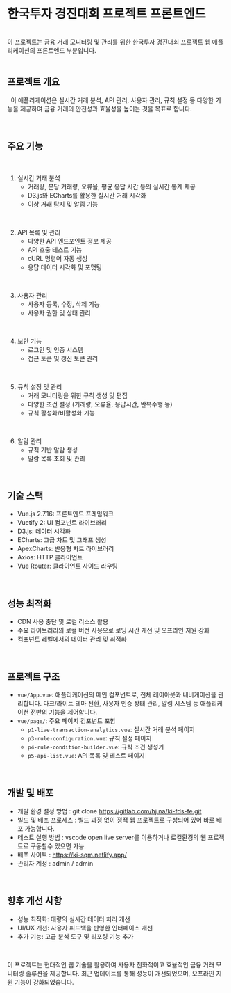 &nbsp;
# 한국투자 경진대회 프로젝트 프론트엔드
<br />
이 프로젝트는 금융 거래 모니터링 및 관리를 위한 한국투자 경진대회 프로젝트 웹 애플리케이션의 프론트엔드 부분입니다.
<br />
<br />

## 프로젝트 개요
&nbsp;
이 애플리케이션은 실시간 거래 분석, API 관리, 사용자 관리, 규칙 설정 등 다양한 기능을 제공하여 금융 거래의 안전성과 효율성을 높이는 것을 목표로 합니다.

<br />

## 주요 기능
<br />

1. 실시간 거래 분석
   - 거래량, 분당 거래량, 오류율, 평균 응답 시간 등의 실시간 통계 제공
   - D3.js와 ECharts를 활용한 실시간 거래 시각화
   - 이상 거래 탐지 및 알림 기능
<br />

2. API 목록 및 관리
   - 다양한 API 엔드포인트 정보 제공
   - API 호출 테스트 기능
   - cURL 명령어 자동 생성
   - 응답 데이터 시각화 및 포맷팅
<br />

3. 사용자 관리
   - 사용자 등록, 수정, 삭제 기능
   - 사용자 권한 및 상태 관리
<br />

4. 보안 기능
   - 로그인 및 인증 시스템
   - 접근 토큰 및 갱신 토큰 관리
<br />

5. 규칙 설정 및 관리
   - 거래 모니터링을 위한 규칙 생성 및 편집
   - 다양한 조건 설정 (거래량, 오류율, 응답시간, 반복수행 등)
   - 규칙 활성화/비활성화 기능
<br />

6. 알람 관리
   - 규칙 기반 알람 생성
   - 알람 목록 조회 및 관리
<br />

## 기술 스택
- Vue.js 2.7.16: 프론트엔드 프레임워크
- Vuetify 2: UI 컴포넌트 라이브러리
- D3.js: 데이터 시각화
- ECharts: 고급 차트 및 그래프 생성
- ApexCharts: 반응형 차트 라이브러리
- Axios: HTTP 클라이언트
- Vue Router: 클라이언트 사이드 라우팅
<br />

## 성능 최적화
- CDN 사용 중단 및 로컬 리소스 활용
- 주요 라이브러리의 로컬 버전 사용으로 로딩 시간 개선 및 오프라인 지원 강화
- 컴포넌트 레벨에서의 데이터 관리 및 최적화
<br />

## 프로젝트 구조
- `vue/App.vue`: 애플리케이션의 메인 컴포넌트로, 전체 레이아웃과 네비게이션을 관리합니다. 다크/라이트 테마 전환, 사용자 인증 상태 관리, 알림 시스템 등 애플리케이션 전반의 기능을 제어합니다.
- `vue/page/`: 주요 페이지 컴포넌트 포함
  - `p1-live-transaction-analytics.vue`: 실시간 거래 분석 페이지
  - `p3-rule-configuration.vue`: 규칙 설정 페이지
  - `p4-rule-condition-builder.vue`: 규칙 조건 생성기
  - `p5-api-list.vue`: API 목록 및 테스트 페이지
<br />

## 개발 및 배포
- 개발 환경 설정 방법 : git clone https://gitlab.com/hj.na/ki-fds-fe.git
- 빌드 및 배포 프로세스 : 빌드 과정 없이 정적 웹 프로젝트로 구성되어 있어 바로 배포 가능합니다.
- 테스트 실행 방법 : vscode open live server를 이용하거나 로컬환경의 웹 프로젝트로 구동할수 있으면 가능.
- 배포 사이트 : https://ki-sqm.netlify.app/
- 관리자 계정 : admin / admin
<br />

## 향후 개선 사항
- 성능 최적화: 대량의 실시간 데이터 처리 개선
- UI/UX 개선: 사용자 피드백을 반영한 인터페이스 개선
- 추가 기능: 고급 분석 도구 및 리포팅 기능 추가
<br />

이 프로젝트는 현대적인 웹 기술을 활용하여 사용자 친화적이고 효율적인 금융 거래 모니터링 솔루션을 제공합니다. 최근 업데이트를 통해 성능이 개선되었으며, 오프라인 지원 기능이 강화되었습니다.
